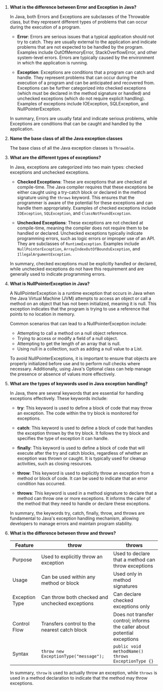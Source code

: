 1. **What is the difference between Error and Exception in Java?**

   In Java, both Errors and Exceptions are subclasses of the Throwable class, but they represent different types of problems that can occur during the execution of a program.

   - **Error**: Errors are serious issues that a typical application should not try to catch. They are usually external to the application and indicate problems that are not expected to be handled by the program. Examples include OutOfMemoryError, StackOverflowError, and other system-level errors. Errors are typically caused by the environment in which the application is running.

   - **Exception**: Exceptions are conditions that a program can catch and handle. They represent problems that can occur during the execution of a program and can be anticipated and recovered from. Exceptions can be further categorized into checked exceptions (which must be declared in the method signature or handled) and unchecked exceptions (which do not require explicit handling). Examples of exceptions include IOException, SQLException, and NullPointerException.

   In summary, Errors are usually fatal and indicate serious problems, while Exceptions are conditions that can be caught and handled by the application.

2. **Name the base class of all the Java exception classes**

   The base class of all the Java exception classes is `Throwable`.

3. **What are the different types of exceptions?**

   In Java, exceptions are categorized into two main types: checked exceptions and unchecked exceptions.

   - **Checked Exceptions**: These are exceptions that are checked at compile-time. The Java compiler requires that these exceptions be either caught using a try-catch block or declared in the method signature using the `throws` keyword. This ensures that the programmer is aware of the potential for these exceptions and can handle them appropriately. Examples of checked exceptions include `IOException`, `SQLException`, and `ClassNotFoundException`.

   - **Unchecked Exceptions**: These exceptions are not checked at compile-time, meaning the compiler does not require them to be handled or declared. Unchecked exceptions typically indicate programming errors, such as logic errors or improper use of an API. They are subclasses of `RuntimeException`. Examples include `NullPointerException`, `ArrayIndexOutOfBoundsException`, and `IllegalArgumentException`.

   In summary, checked exceptions must be explicitly handled or declared, while unchecked exceptions do not have this requirement and are generally used to indicate programming errors.

4. **What is NullPointerException in Java?**

   A NullPointerException is a runtime exception that occurs in Java when the Java Virtual Machine (JVM) attempts to access an object or call a method on an object that has not been initialized, meaning it is null. This exception indicates that the program is trying to use a reference that points to no location in memory.

   Common scenarios that can lead to a NullPointerException include:

   - Attempting to call a method on a null object reference.
   - Trying to access or modify a field of a null object.
   - Attempting to get the length of an array that is null.
   - Using null in a collection, such as adding a null value to a List.

   To avoid NullPointerExceptions, it is important to ensure that objects are properly initialized before use and to perform null checks where necessary. Additionally, using Java's Optional class can help manage the presence or absence of values more effectively.

5. **What are the types of keywords used in Java exception handling?**

   In Java, there are several keywords that are essential for handling exceptions effectively. These keywords include:

   - **try**: This keyword is used to define a block of code that may throw an exception. The code within the try block is monitored for exceptions.

   - **catch**: This keyword is used to define a block of code that handles the exception thrown by the try block. It follows the try block and specifies the type of exception it can handle.

   - **finally**: This keyword is used to define a block of code that will execute after the try and catch blocks, regardless of whether an exception was thrown or caught. It is typically used for cleanup activities, such as closing resources.

   - **throw**: This keyword is used to explicitly throw an exception from a method or block of code. It can be used to indicate that an error condition has occurred.

   - **throws**: This keyword is used in a method signature to declare that a method can throw one or more exceptions. It informs the caller of the method that they need to handle or declare these exceptions.

   In summary, the keywords try, catch, finally, throw, and throws are fundamental to Java's exception handling mechanism, allowing developers to manage errors and maintain program stability.

6. **What is the difference between throw and throws?**

    | Feature       | throw                                      | throws                                      |
    |---------------|-------------------------------------------|--------------------------------------------|
    | Purpose       | Used to explicitly throw an exception     | Used to declare that a method can throw exceptions |
    | Usage         | Can be used within any method or block    | Used only in method signatures              |
    | Exception Type| Can throw both checked and unchecked exceptions | Can declare checked exceptions only         |
    | Control Flow  | Transfers control to the nearest catch block | Does not transfer control; informs the caller about potential exceptions |
    | Syntax        | `throw new ExceptionType("message");`    | `public void methodName() throws ExceptionType {}` |

    In summary, `throw` is used to actually throw an exception, while `throws` is used in a method declaration to indicate that the method may throw exceptions.

